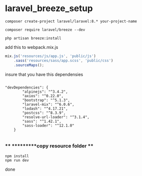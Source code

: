 # laravel_breeze_setup

```
composer create-project laravel/laravel:8.* your-project-name 
```
```
composer require laravel/breeze --dev

php artisan breeze:install

```

add this to webpack.mix.js
```js
mix.js('resources/js/app.js', 'public/js')
    .sass('resources/sass/app.scss', 'public/css')
    .sourceMaps();

```

insure that you have this dependensies

```

"devDependencies": {
        "alpinejs": "^3.4.2",
        "axios": "^0.22.0",
        "bootstrap": "^5.1.3",
        "laravel-mix": "^6.0.6",
        "lodash": "^4.17.21",
        "postcss": "^8.3.9",
        "resolve-url-loader": "^3.1.4",
        "sass": "^1.42.1",
        "sass-loader": "^12.1.0"
    }
    
   ```
   
   
   ### ** *********copy resource folder **
   
   ```
   npm install
   npm run dev
   ```
   done


